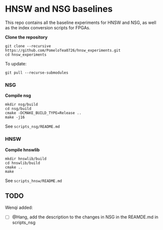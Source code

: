 # HNSW and NSG baselines

This repo contains all the baseline experiments for HNSW and NSG, as well as the index conversion scripts for FPGAs.


**Clone the repository**

```shell
git clone --recursive https://github.com/PomeloTea0726/hnsw_experiments.git
cd hnsw_experiments
```

To update:
```
git pull --recurse-submodules
```

### NSG

**Compile nsg**
```shell
mkdir nsg/build
cd nsg/build
cmake -DCMAKE_BUILD_TYPE=Release ..
make -j16
```

See `scripts_nsg/README.md`

### HNSW

**Compile hnswlib**

```
mkdir hnswlib/build
cd hnswlib/build
cmake ..
make 
```

See `scripts_hnsw/README.md`

## TODO

Wenqi added:

- [ ] @Hang, add the description to the changes in NSG in the REAMDE.md in scripts_nsg